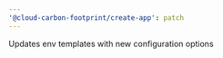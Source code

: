 ```yaml
---
'@cloud-carbon-footprint/create-app': patch
---
```


Updates env templates with new configuration options
